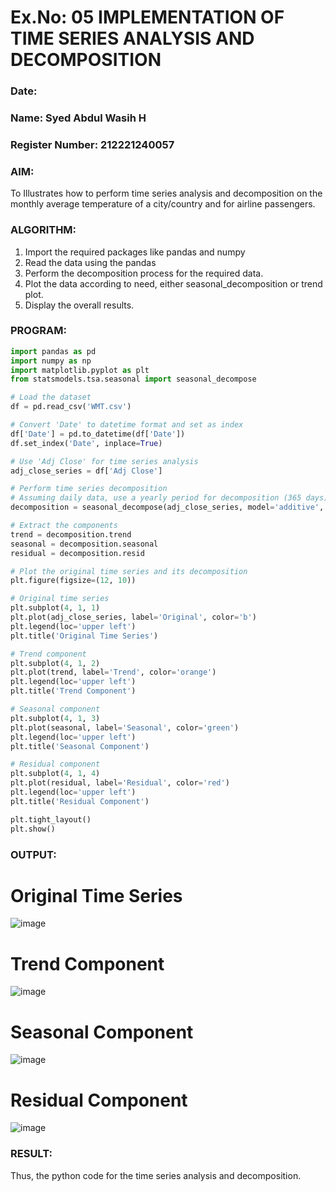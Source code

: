 # Ex.No: 05  IMPLEMENTATION OF TIME SERIES ANALYSIS AND DECOMPOSITION
### Date: 
### Name: Syed Abdul Wasih H
### Register Number: 212221240057

### AIM:
To Illustrates how to perform time series analysis and decomposition on the monthly average temperature of a city/country and for airline passengers.

### ALGORITHM:
1. Import the required packages like pandas and numpy
2. Read the data using the pandas
3. Perform the decomposition process for the required data.
4. Plot the data according to need, either seasonal_decomposition or trend plot.
5. Display the overall results.

### PROGRAM:
```python
import pandas as pd
import numpy as np
import matplotlib.pyplot as plt
from statsmodels.tsa.seasonal import seasonal_decompose

# Load the dataset
df = pd.read_csv('WMT.csv')

# Convert 'Date' to datetime format and set as index
df['Date'] = pd.to_datetime(df['Date'])
df.set_index('Date', inplace=True)

# Use 'Adj Close' for time series analysis
adj_close_series = df['Adj Close']

# Perform time series decomposition
# Assuming daily data, use a yearly period for decomposition (365 days)
decomposition = seasonal_decompose(adj_close_series, model='additive', period=365)

# Extract the components
trend = decomposition.trend
seasonal = decomposition.seasonal
residual = decomposition.resid

# Plot the original time series and its decomposition
plt.figure(figsize=(12, 10))

# Original time series
plt.subplot(4, 1, 1)
plt.plot(adj_close_series, label='Original', color='b')
plt.legend(loc='upper left')
plt.title('Original Time Series')

# Trend component
plt.subplot(4, 1, 2)
plt.plot(trend, label='Trend', color='orange')
plt.legend(loc='upper left')
plt.title('Trend Component')

# Seasonal component
plt.subplot(4, 1, 3)
plt.plot(seasonal, label='Seasonal', color='green')
plt.legend(loc='upper left')
plt.title('Seasonal Component')

# Residual component
plt.subplot(4, 1, 4)
plt.plot(residual, label='Residual', color='red')
plt.legend(loc='upper left')
plt.title('Residual Component')

plt.tight_layout()
plt.show()
```

### OUTPUT:
# Original Time Series
![image](https://github.com/user-attachments/assets/db7c49d4-8df9-449a-b72a-5665dbd0180a)
# Trend Component
![image](https://github.com/user-attachments/assets/69e32470-2ece-4f85-8359-a54d6817458a)
# Seasonal Component
![image](https://github.com/user-attachments/assets/b354e4a4-aa12-443a-80d8-dfbb264bfa9d)
# Residual Component
![image](https://github.com/user-attachments/assets/d8244af5-432d-42b6-9a91-dd33bb1a897a)


### RESULT:
Thus, the python code for the time series analysis and decomposition.

